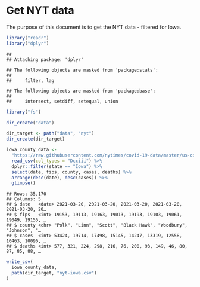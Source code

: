 Get NYT data
================

The purpose of this document is to get the NYT data - filtered for Iowa.

``` r
library("readr")
library("dplyr")
```

    ## 
    ## Attaching package: 'dplyr'

    ## The following objects are masked from 'package:stats':
    ## 
    ##     filter, lag

    ## The following objects are masked from 'package:base':
    ## 
    ##     intersect, setdiff, setequal, union

``` r
library("fs")
```

``` r
dir_create("data")

dir_target <- path("data", "nyt")
dir_create(dir_target)
```

``` r
iowa_county_data <- 
  "https://raw.githubusercontent.com/nytimes/covid-19-data/master/us-counties.csv" %>%
  read_csv(col_types = "Dcciii") %>%
  dplyr::filter(state == "Iowa") %>%
  select(date, fips, county, cases, deaths) %>%
  arrange(desc(date), desc(cases)) %>%
  glimpse()
```

    ## Rows: 35,170
    ## Columns: 5
    ## $ date   <date> 2021-03-20, 2021-03-20, 2021-03-20, 2021-03-20, 2021-03-20, 20…
    ## $ fips   <int> 19153, 19113, 19163, 19013, 19193, 19103, 19061, 19049, 19155, …
    ## $ county <chr> "Polk", "Linn", "Scott", "Black Hawk", "Woodbury", "Johnson", "…
    ## $ cases  <int> 53424, 19714, 17498, 15145, 14247, 13319, 12558, 10463, 10096, …
    ## $ deaths <int> 577, 321, 224, 298, 216, 76, 200, 93, 149, 46, 80, 87, 85, 88, …

``` r
write_csv(
  iowa_county_data,
  path(dir_target, "nyt-iowa.csv")
)
```
